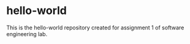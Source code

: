 # hello-world
This is the hello-world repository created for assignment 1 of software engineering lab.
